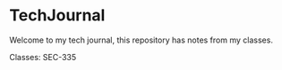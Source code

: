 # TechJournal

Welcome to my tech journal, this repository has notes from my classes. 

Classes:
SEC-335

